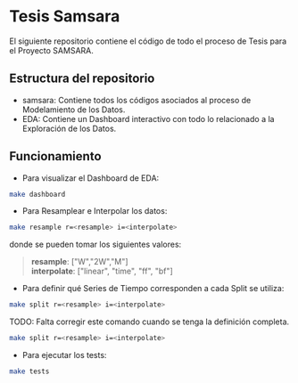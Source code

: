 # Tesis Samsara

El siguiente repositorio contiene el código de todo el proceso de Tesis para el Proyecto SAMSARA.

## Estructura del repositorio

* samsara: Contiene todos los códigos asociados al proceso de Modelamiento de los Datos.
* EDA: Contiene un Dashboard interactivo con todo lo relacionado a la Exploración de los Datos. 

## Funcionamiento

- Para visualizar el Dashboard de EDA:

```bash
make dashboard
```

- Para Resamplear e Interpolar los datos:

```bash
make resample r=<resample> i=<interpolate>
```
donde se pueden tomar los siguientes valores:

> **resample**: ["W","2W","M"]  
> **interpolate**: ["linear", "time", "ff", "bf"]

- Para definir qué Series de Tiempo corresponden a cada Split se utiliza:

```bash
make split r=<resample> i=<interpolate>
```
TODO: Falta corregir este comando cuando se tenga la definición completa. 

```bash
make split r=<resample> i=<interpolate>
```

- Para ejecutar los tests:

```bash
make tests
```
